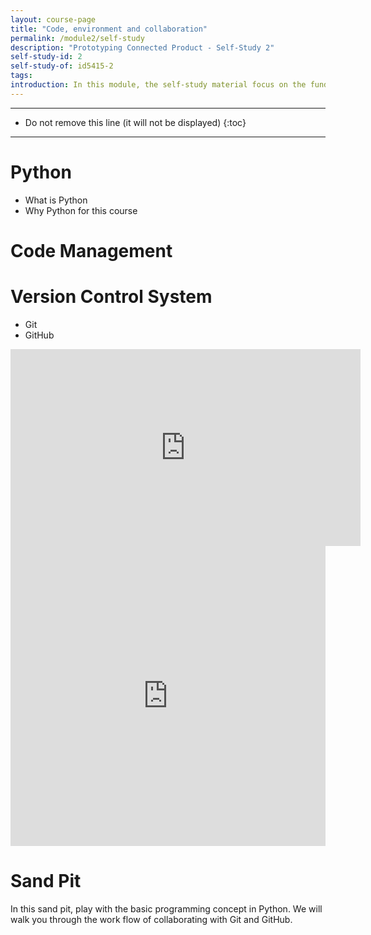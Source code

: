```yaml
---
layout: course-page
title: "Code, environment and collaboration"
permalink: /module2/self-study
description: "Prototyping Connected Product - Self-Study 2"
self-study-id: 2
self-study-of: id5415-2
tags:
introduction: In this module, the self-study material focus on the fundamentals of programming. While this course is not a programming course, we will explore the necessary basics to get started such as state and code management. We will motivate the chice of Python for this course, and introduce a few specifics to Python. Finally, we will introduce the concept of version control system and code library, necessary step to use code from others and collaborate.
---
```


---

* Do not remove this line (it will not be displayed)
{:toc}

---


# Python

* What is Python
* Why Python for this course

# Code Management

# Version Control System

* Git
* GitHub

<iframe width="560" height="315" src="https://www.youtube.com/embed/w3jLJU7DT5E" frameborder="0" allow="accelerometer; autoplay; encrypted-media; gyroscope; picture-in-picture" allowfullscreen></iframe>


<iframe width="640px" height= "480px" src= "https://forms.office.com/Pages/ResponsePage.aspx?id=DQSIkWdsW0yxEjajBLZtrQAAAAAAAAAAAANAASYlx1BUQ1FONlhLVUVTUzlOQlczOUFMR1pJQlVERy4u&embed=true" frameborder= "0" marginwidth= "0" marginheight= "0" style= "border: none; max-width:100%; max-height:100vh" allowfullscreen webkitallowfullscreen mozallowfullscreen msallowfullscreen> </iframe>

# Sand Pit

In this sand pit, play with the basic programming concept in Python. We will walk you through the work flow of collaborating with Git and GitHub.